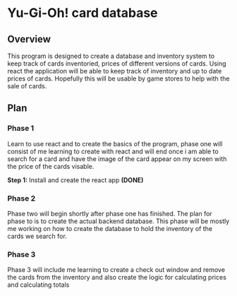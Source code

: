 # Yu-Gi-Oh! card database

## Overview
This program is designed to create a database and inventory system to keep track of cards inventoried, prices of different versions of cards.
Using react the application will be able to keep track of inventory and up to date prices of cards. Hopefully this will be usable by game stores to
help with the sale of cards.

## Plan
### Phase 1
Learn to use react and to create the basics of the program, phase one will consist of me learning to create with react and will end once i am able to
search for a card and have the image of the card appear on my screen with the price of the cards visable.

**Step 1:** Install and create the react app **(DONE)**

### Phase 2
Phase two will begin shortly after phase one has finished. The plan for phase to is to create the actual backend database. This phase will be mostly
me working on how to create the database to hold the inventory of the cards we search for.

### Phase 3
Phase 3 will include me learning to create a check out window and remove the cards from the inventory and also create the logic for calculating prices
and calculating totals

